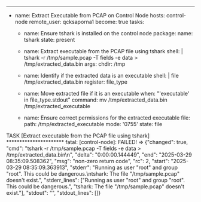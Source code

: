 ---
- name: Extract Executable from PCAP on Control Node
  hosts: control-node
  remote_user: qcksaporna1
  become: true
  tasks:

    - name: Ensure tshark is installed on the control node
      package:
        name: tshark
        state: present

    - name: Extract executable from the PCAP file using tshark
      shell: |
        tshark -r /tmp/sample.pcap -T fields -e data > /tmp/extracted_data.bin
      args:
        chdir: /tmp

    - name: Identify if the extracted data is an executable
      shell: |
        file /tmp/extracted_data.bin
      register: file_type

    - name: Move extracted file if it is an executable
      when: "'executable' in file_type.stdout"
      command: mv /tmp/extracted_data.bin /tmp/extracted_executable

    - name: Ensure correct permissions for the extracted executable
      file:
        path: /tmp/extracted_executable
        mode: '0755'
        state: file

TASK [Extract executable from the PCAP file using tshark] **********************
fatal: [control-node]: FAILED! => {"changed": true, "cmd": "tshark -r /tmp/sample.pcap -T fields -e data > /tmp/extracted_data.bin\n", "delta": "0:00:00.144449", "end": "2025-03-29 08:35:09.508362", "msg": "non-zero return code", "rc": 2, "start": "2025-03-29 08:35:09.363913", "stderr": "Running as user \"root\" and group \"root\". This could be dangerous.\ntshark: The file \"/tmp/sample.pcap\" doesn't exist.", "stderr_lines": ["Running as user \"root\" and group \"root\". This could be dangerous.", "tshark: The file \"/tmp/sample.pcap\" doesn't exist."], "stdout": "", "stdout_lines": []}


